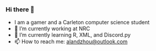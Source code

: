 ### Hi there 👋

<!--
**AlanReviews/AlanReviews** is a ✨ _special_ ✨ repository because its `README.md` (this file) appears on your GitHub profile.

Here are some ideas to get you started:
- 👯 I’m looking to collaborate on ...
- 🤔 I’m looking for help with ...
- 💬 Ask me about ...

- 😄 Pronouns: ...
- ⚡ Fun fact: ...
-->
- I am a gamer and a Carleton computer science student
- 🔭 I’m currently working at NRC
- 🌱 I’m currently learning R, XML, and Discord.py
- 📫 How to reach me: alandzhou@outlook.com
